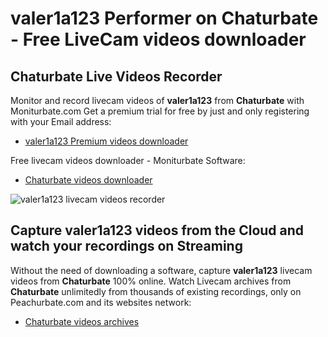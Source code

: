 # valer1a123 Performer on Chaturbate - Free LiveCam videos downloader

## Chaturbate Live Videos Recorder

Monitor and record livecam videos of **valer1a123** from **Chaturbate** with Moniturbate.com
Get a premium trial for free by just and only registering with your Email address:
* [valer1a123 Premium videos downloader](https://moniturbate.com/request-demo-licence-key.html)

Free livecam videos downloader - Moniturbate Software:
* [Chaturbate videos downloader](https://moniturbate.com/moniturbate-download-software.html)

![valer1a123 livecam videos recorder](https://peachurnet.com/templates/moniturbate-software.png)


## Capture valer1a123 videos from the Cloud and watch your recordings on Streaming

Without the need of downloading a software, capture **valer1a123** livecam videos from **Chaturbate** 100% online.
Watch Livecam archives from **Chaturbate** unlimitedly from thousands of existing recordings, only on Peachurbate.com and its websites network:
* [Chaturbate videos archives](https://peachurnet.com/)
